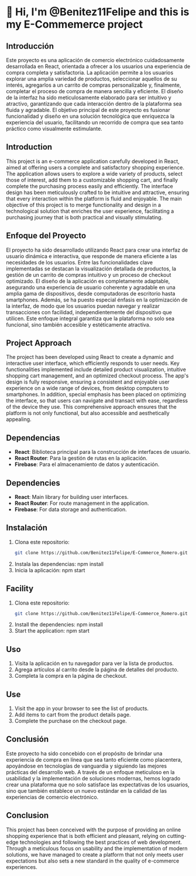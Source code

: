 # 👋 Hi, I'm @Benitez11Felipe and this is my E-Commemerce project

## Introducción

Este proyecto es una aplicación de comercio electrónico cuidadosamente desarrollada en React, orientada a ofrecer a los usuarios una experiencia de compra completa y satisfactoria. La aplicación permite a los usuarios explorar una amplia variedad de productos, seleccionar aquellos de su interés, agregarlos a un carrito de compras personalizable y, finalmente, completar el proceso de compra de manera sencilla y eficiente. El diseño de la interfaz ha sido meticulosamente elaborado para ser intuitivo y atractivo, garantizando que cada interacción dentro de la plataforma sea fluida y agradable. El objetivo principal de este proyecto es fusionar funcionalidad y diseño en una solución tecnológica que enriquezca la experiencia del usuario, facilitando un recorrido de compra que sea tanto práctico como visualmente estimulante.

## Introduction

This project is an e-commerce application carefully developed in React, aimed at offering users a complete and satisfactory shopping experience. The application allows users to explore a wide variety of products, select those of interest, add them to a customizable shopping cart, and finally complete the purchasing process easily and efficiently. The interface design has been meticulously crafted to be intuitive and attractive, ensuring that every interaction within the platform is fluid and enjoyable. The main objective of this project is to merge functionality and design in a technological solution that enriches the user experience, facilitating a purchasing journey that is both practical and visually stimulating.

## Enfoque del Proyecto

El proyecto ha sido desarrollado utilizando React para crear una interfaz de usuario dinámica e interactiva, que responde de manera eficiente a las necesidades de los usuarios. Entre las funcionalidades clave implementadas se destacan la visualización detallada de productos, la gestión de un carrito de compras intuitivo y un proceso de checkout optimizado. El diseño de la aplicación es completamente adaptable, asegurando una experiencia de usuario coherente y agradable en una amplia gama de dispositivos, desde computadoras de escritorio hasta smartphones. Además, se ha puesto especial énfasis en la optimización de la interfaz, de modo que los usuarios puedan navegar y realizar transacciones con facilidad, independientemente del dispositivo que utilicen. Este enfoque integral garantiza que la plataforma no solo sea funcional, sino también accesible y estéticamente atractiva.

## Project Approach

The project has been developed using React to create a dynamic and interactive user interface, which efficiently responds to user needs. Key functionalities implemented include detailed product visualization, intuitive shopping cart management, and an optimized checkout process. The app's design is fully responsive, ensuring a consistent and enjoyable user experience on a wide range of devices, from desktop computers to smartphones. In addition, special emphasis has been placed on optimizing the interface, so that users can navigate and transact with ease, regardless of the device they use. This comprehensive approach ensures that the platform is not only functional, but also accessible and aesthetically appealing.

## Dependencias

- **React**: Biblioteca principal para la construcción de interfaces de usuario.
- **React Router**: Para la gestión de rutas en la aplicación.
- **Firebase**: Para el almacenamiento de datos y autenticación.

## Dependencies

- **React**: Main library for building user interfaces.
- **React Router**: For route management in the application.
- **Firebase**: For data storage and authentication.

## Instalación

1. Clona este repositorio:
   ```bash
   git clone https://github.com/Benitez11Felipe/E-Commerce_Romero.git
2. Instala las dependencias: npm install
3. Inicia la aplicación: npm start

## Facility

1. Clona este repositorio:
   ```bash
   git clone https://github.com/Benitez11Felipe/E-Commerce_Romero.git
2. Install the dependencies: npm install
3. Start the application: npm start

## Uso

1. Visita la aplicación en tu navegador para ver la lista de productos.
2. Agrega artículos al carrito desde la página de detalles del producto.
3. Completa la compra en la página de checkout.

## Use

1. Visit the app in your browser to see the list of products.
2. Add items to cart from the product details page.
3. Complete the purchase on the checkout page.

## Conclusión

Este proyecto ha sido concebido con el propósito de brindar una experiencia de compra en línea que sea tanto eficiente como placentera, apoyándose en tecnologías de vanguardia y siguiendo las mejores prácticas del desarrollo web. A través de un enfoque meticuloso en la usabilidad y la implementación de soluciones modernas, hemos logrado crear una plataforma que no solo satisface las expectativas de los usuarios, sino que también establece un nuevo estándar en la calidad de las experiencias de comercio electrónico.

## Conclusion

This project has been conceived with the purpose of providing an online shopping experience that is both efficient and pleasant, relying on cutting-edge technologies and following the best practices of web development. Through a meticulous focus on usability and the implementation of modern solutions, we have managed to create a platform that not only meets user expectations but also sets a new standard in the quality of e-commerce experiences.
